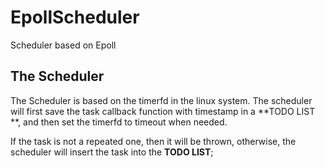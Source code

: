 # EpollScheduler
Scheduler based on Epoll

## The Scheduler

The Scheduler is based on the timerfd in the linux system. The scheduler will first save the task callback function with timestamp in a **TODO LIST **, and then set the timerfd to timeout when needed.


If the task is not a repeated one, then it will be thrown, otherwise, the scheduler will insert the task into the **TODO LIST**;